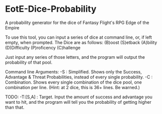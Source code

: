 EotE-Dice-Probability
=====================

A probability generator for the dice of Fantasy Flight's RPG Edge of the Empire

To use this tool, you can input a series of dice at command line, or, if left empty, when prompted. 
The Dice are as follows:
(B)oost
(S)etback
(A)bility
(D)Difficulty
(P)roficency
(C)hallenge

Just input any series of those letters, and the program will output the probability of that pool.

Command line Arguments:
-S : Simplified. Shows only the Success, Advantage & Threat Probabilities, instead of every single probability.
-C : Combination. Shows every single combination of the dice pool, one combination per line. (Hint: at 2 dice, this is 36+ lines. Be warned.)

TODO:
-T:[S,A] : Target. Input the amount of success and advantage you want to hit, and the program will tell you the probability of getting higher than that.
